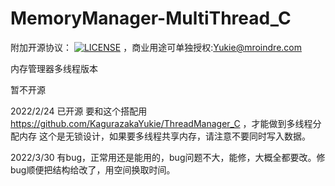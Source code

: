 # MemoryManager-MultiThread_C

附加开源协议：
[![LICENSE](https://img.shields.io/badge/license-Anti%20996-blue.svg)](https://github.com/KagurazakaYukie/996-1.5/blob/master/996%E8%AE%B8%E5%8F%AF%E8%AF%81)
，商业用途可单独授权:Yukie@mroindre.com

内存管理器多线程版本

暂不开源

2022/2/24
已开源 要和这个搭配用  https://github.com/KagurazakaYukie/ThreadManager_C  ，才能做到多线程分配内存
这个是无锁设计，如果要多线程共享内存，请注意不要同时写入数据。

2022/3/30
有bug，正常用还是能用的，bug问题不大，能修，大概全都要改。修bug顺便把结构给改了，用空间换取时间。
